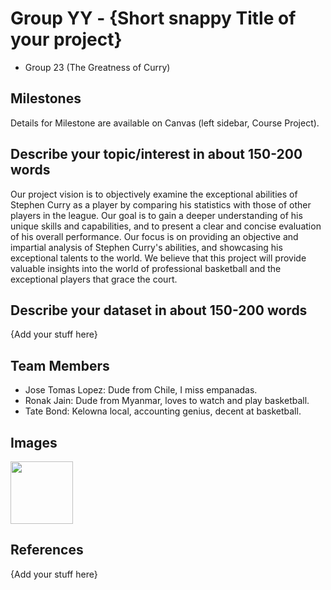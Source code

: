 # Group YY - {Short snappy Title of your project}

- Group 23 (The Greatness of Curry)

## Milestones

Details for Milestone are available on Canvas (left sidebar, Course Project).

## Describe your topic/interest in about 150-200 words

Our project vision is to objectively examine the exceptional abilities of Stephen Curry as a player by comparing his statistics with those of other players in the league. Our goal is to gain a deeper understanding of his unique skills and capabilities, and to present a clear and concise evaluation of his overall performance. Our focus is on providing an objective and impartial analysis of Stephen Curry's abilities, and showcasing his exceptional talents to the world. We believe that this project will provide valuable insights into the world of professional basketball and the exceptional players that grace the court.

## Describe your dataset in about 150-200 words

{Add your stuff here}

## Team Members

- Jose Tomas Lopez: Dude from Chile, I miss empanadas.
- Ronak Jain: Dude from Myanmar, loves to watch and play basketball.
- Tate Bond: Kelowna local, accounting genius, decent at basketball.

## Images

<img src ="(curry.jpeg)" width="100px">


## References

{Add your stuff here}



